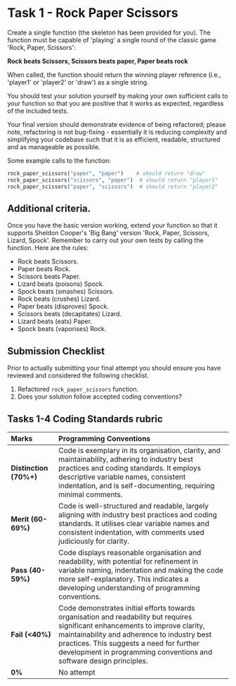 # Task 1 - Rock Paper Scissors  

Create a single function (the skeleton has been provided for you). The function must be capable of 'playing' a single round of the classic game 'Rock, Paper, Scissors':

**Rock beats Scissors, Scissors beats paper, Paper beats rock**

When called, the function should return the winning player reference (i.e., 'player1' or 'player2' or 'draw') as a single string.

You should test your solution yourself by making your own sufficient calls to your function so that you are positive that it works as expected, regardless of the included tests.

Your final version should demonstrate evidence of being refactored; please note, refactoring is not bug-fixing - essentially it is reducing complexity and simplifying your codebase such that it is as efficient, readable, structured and as manageable as possible.

Some example calls to the function:

```python
rock_paper_scissors("paper", "paper")    # should return "draw"
rock_paper_scissors("scissors", "paper")  # should return "player1"
rock_paper_scissors("paper", "scissors")  # should return "player2"
```

## Additional criteria.

Once you have the basic version working, extend your function so that it supports Sheldon Cooper's 'Big Bang' version 'Rock, Paper, Scissors, Lizard, Spock'. Remember to carry out your own tests by calling the function. Here are the rules:

* Rock beats Scissors.
* Paper beats Rock.
* Scissors beats Paper.
* Lizard beats (poisons) Spock.
* Spock beats (smashes) Scissors.
* Rock beats (crushes) Lizard.
* Paper beats (disproves) Spock.
* Scissors beats (decapitates) Lizard.
* Lizard beats (eats) Paper.
* Spock beats (vaporises) Rock.
  
  
## Submission Checklist

Prior to actually submitting your final attempt you should ensure you have reviewed and considered the following checklist.


1. Refactored ```rock_paper_scissors``` function.
2. Does your solution follow accepted coding conventions?




## Tasks 1-4 Coding Standards rubric


| Marks | Programming Conventions |
| :---- | :---- |
| **Distinction (70%+)** | Code is exemplary in its organisation, clarity, and maintainability, adhering to industry best practices and coding standards. It employs descriptive variable names, consistent indentation, and is self-documenting, requiring minimal comments. |
| **Merit (60-69%)** | Code is well-structured and readable, largely aligning with industry best practices and coding standards. It utilises clear variable names and consistent indentation, with comments used judiciously for clarity. |
| **Pass (40-59%)** | Code displays reasonable organisation and readability, with potential for refinement in variable naming, indentation and making the code more self-explanatory. This indicates a developing understanding of programming conventions. |
| **Fail (\<40%)** | Code demonstrates initial efforts towards organisation and readability but requires significant enhancements to improve clarity, maintainability and adherence to industry best practices. This suggests a need for further development in programming conventions and software design principles. |
| **0%** | No attempt |                                                                                                                                                                                     |


